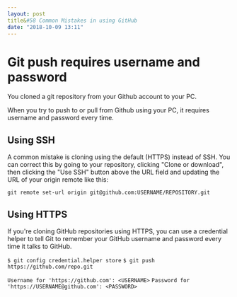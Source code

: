 ```yaml
---
layout: post
title&#58 Common Mistakes in using GitHub
date: "2018-10-09 13:11"
---
```


# Git push requires username and password

You cloned a git repository from your Github account to your PC.

When you try to push to or pull from Github using your PC, it requires username and password every time.

## Using SSH

A common mistake is cloning using the default (HTTPS) instead of SSH. You can correct this by going to your repository, clicking "Clone or download", then clicking the "Use SSH" button above the URL field and updating the URL of your origin remote like this:

`git remote set-url origin git@github.com:USERNAME/REPOSITORY.git`


## Using HTTPS

If you're cloning GitHub repositories using HTTPS, you can use a credential helper to tell Git to remember your GitHub username and password every time it talks to GitHub.

`$ git config credential.helper store`
`$ git push https://github.com/repo.git`

`Username for 'https://github.com': <USERNAME>`
`Password for 'https://USERNAME@github.com': <PASSWORD>`

